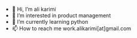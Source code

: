 - 👋 Hi, I’m ali karimi
- 👀 I’m interested in product management
- 🌱 I’m currently learning python
- 📫 How to reach me work.alikarimi[at]gmail.com

<!---
ali-karimi-git/ali-karimi-git is a ✨ special ✨ repository because its `README.md` (this file) appears on your GitHub profile.
You can click the Preview link to take a look at your changes.
--->
